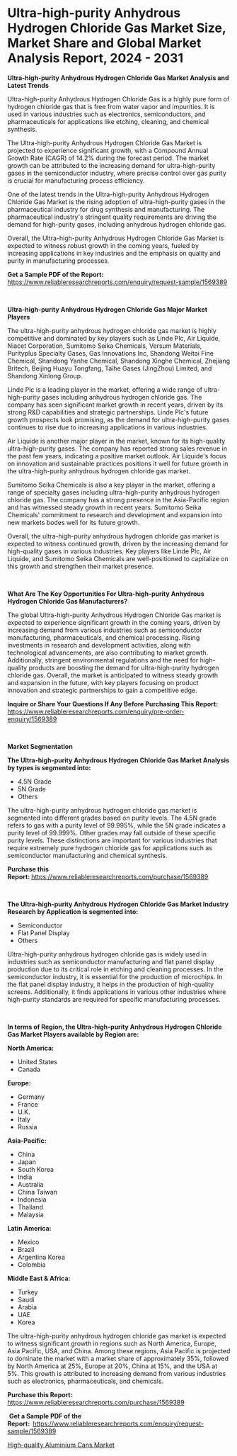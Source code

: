 <p><h1>Ultra-high-purity Anhydrous Hydrogen Chloride Gas Market Size, Market Share and Global Market Analysis Report, 2024 - 2031</h1></p><p><strong>Ultra-high-purity Anhydrous Hydrogen Chloride Gas Market Analysis and Latest Trends</strong></p>
<p><p>Ultra-high-purity Anhydrous Hydrogen Chloride Gas is a highly pure form of hydrogen chloride gas that is free from water vapor and impurities. It is used in various industries such as electronics, semiconductors, and pharmaceuticals for applications like etching, cleaning, and chemical synthesis.</p><p>The Ultra-high-purity Anhydrous Hydrogen Chloride Gas Market is projected to experience significant growth, with a Compound Annual Growth Rate (CAGR) of 14.2% during the forecast period. The market growth can be attributed to the increasing demand for ultra-high-purity gases in the semiconductor industry, where precise control over gas purity is crucial for manufacturing process efficiency.</p><p>One of the latest trends in the Ultra-high-purity Anhydrous Hydrogen Chloride Gas Market is the rising adoption of ultra-high-purity gases in the pharmaceutical industry for drug synthesis and manufacturing. The pharmaceutical industry's stringent quality requirements are driving the demand for high-purity gases, including anhydrous hydrogen chloride gas.</p><p>Overall, the Ultra-high-purity Anhydrous Hydrogen Chloride Gas Market is expected to witness robust growth in the coming years, fueled by increasing applications in key industries and the emphasis on quality and purity in manufacturing processes.</p></p>
<p><strong>Get a Sample PDF of the Report:&nbsp;</strong> <a href="https://www.reliableresearchreports.com/enquiry/request-sample/1569389">https://www.reliableresearchreports.com/enquiry/request-sample/1569389</a></p>
<p>&nbsp;</p>
<p><strong>Ultra-high-purity Anhydrous Hydrogen Chloride Gas Major Market Players</strong></p>
<p><p>The ultra-high-purity anhydrous hydrogen chloride gas market is highly competitive and dominated by key players such as Linde Plc, Air Liquide, Niacet Corporation, Sumitomo Seika Chemicals, Versum Materials, Purityplus Specialty Gases, Gas Innovations Inc, Shandong Weitai Fine Chemical, Shandong Yanhe Chemical, Shandong Xinghe Chemical, Zhejiang Britech, Beijing Huayu Tongfang, Taihe Gases (JingZhou) Limited, and Shandong Xinlong Group.</p><p>Linde Plc is a leading player in the market, offering a wide range of ultra-high-purity gases including anhydrous hydrogen chloride gas. The company has seen significant market growth in recent years, driven by its strong R&D capabilities and strategic partnerships. Linde Plc's future growth prospects look promising, as the demand for ultra-high-purity gases continues to rise due to increasing applications in various industries.</p><p>Air Liquide is another major player in the market, known for its high-quality ultra-high-purity gases. The company has reported strong sales revenue in the past few years, indicating a positive market outlook. Air Liquide's focus on innovation and sustainable practices positions it well for future growth in the ultra-high-purity anhydrous hydrogen chloride gas market.</p><p>Sumitomo Seika Chemicals is also a key player in the market, offering a range of specialty gases including ultra-high-purity anhydrous hydrogen chloride gas. The company has a strong presence in the Asia-Pacific region and has witnessed steady growth in recent years. Sumitomo Seika Chemicals' commitment to research and development and expansion into new markets bodes well for its future growth.</p><p>Overall, the ultra-high-purity anhydrous hydrogen chloride gas market is expected to witness continued growth, driven by the increasing demand for high-quality gases in various industries. Key players like Linde Plc, Air Liquide, and Sumitomo Seika Chemicals are well-positioned to capitalize on this growth and strengthen their market presence.</p></p>
<p>&nbsp;</p>
<p><strong>What Are The Key Opportunities For Ultra-high-purity Anhydrous Hydrogen Chloride Gas Manufacturers?</strong></p>
<p><p>The global Ultra-high-purity Anhydrous Hydrogen Chloride Gas market is expected to experience significant growth in the coming years, driven by increasing demand from various industries such as semiconductor manufacturing, pharmaceuticals, and chemical processing. Rising investments in research and development activities, along with technological advancements, are also contributing to market growth. Additionally, stringent environmental regulations and the need for high-quality products are boosting the demand for ultra-high-purity hydrogen chloride gas. Overall, the market is anticipated to witness steady growth and expansion in the future, with key players focusing on product innovation and strategic partnerships to gain a competitive edge.</p></p>
<p><strong>Inquire or Share Your Questions If Any Before Purchasing This Report:</strong> <a href="https://www.reliableresearchreports.com/enquiry/pre-order-enquiry/1569389">https://www.reliableresearchreports.com/enquiry/pre-order-enquiry/1569389</a></p>
<p>&nbsp;</p>
<p><strong>Market Segmentation</strong></p>
<p><strong>The Ultra-high-purity Anhydrous Hydrogen Chloride Gas Market Analysis by types is segmented into:</strong></p>
<p><ul><li>4.5N Grade</li><li>5N Grade</li><li>Others</li></ul></p>
<p><p>The ultra-high-purity anhydrous hydrogen chloride gas market is segmented into different grades based on purity levels. The 4.5N grade refers to gas with a purity level of 99.995%, while the 5N grade indicates a purity level of 99.999%. Other grades may fall outside of these specific purity levels. These distinctions are important for various industries that require extremely pure hydrogen chloride gas for applications such as semiconductor manufacturing and chemical synthesis.</p></p>
<p><strong>Purchase this Report:&nbsp;</strong><a href="https://www.reliableresearchreports.com/purchase/1569389">https://www.reliableresearchreports.com/purchase/1569389</a></p>
<p>&nbsp;</p>
<p><strong>The Ultra-high-purity Anhydrous Hydrogen Chloride Gas Market Industry Research by Application is segmented into:</strong></p>
<p><ul><li>Semiconductor</li><li>Flat Panel Display</li><li>Others</li></ul></p>
<p><p>Ultra-high-purity anhydrous hydrogen chloride gas is widely used in industries such as semiconductor manufacturing and flat panel display production due to its critical role in etching and cleaning processes. In the semiconductor industry, it is essential for the production of microchips. In the flat panel display industry, it helps in the production of high-quality screens. Additionally, it finds applications in various other industries where high-purity standards are required for specific manufacturing processes.</p></p>
<p>&nbsp;</p>
<p><strong>In terms of Region, the Ultra-high-purity Anhydrous Hydrogen Chloride Gas Market Players available by Region are:</strong></p>
<p>
    <p> <strong> North America: </strong>
        <ul>
            <li>United States</li>
            <li>Canada</li>
        </ul>
        </p> 
    <p> <strong> Europe: </strong>
        <ul>
            <li>Germany</li>
            <li>France</li>
            <li>U.K.</li>
            <li>Italy</li>
            <li>Russia</li>
        </ul>
        </p> 
    <p> <strong> Asia-Pacific: </strong>
        <ul>
            <li>China</li>
            <li>Japan</li>
            <li>South Korea</li>
            <li>India</li>
            <li>Australia</li>
            <li>China Taiwan</li>
            <li>Indonesia</li>
            <li>Thailand</li>
            <li>Malaysia</li>
        </ul>
        </p> 
    <p> <strong> Latin America: </strong>
        <ul>
            <li>Mexico</li>
            <li>Brazil</li>
            <li>Argentina Korea</li>
            <li>Colombia</li>
        </ul>
        </p> 
    <p> <strong> Middle East & Africa: </strong>
        <ul>
            <li>Turkey</li>
            <li>Saudi</li>
            <li>Arabia</li>
            <li>UAE</li>
            <li>Korea</li>
        </ul>
    </p>
    </p>
<p><p>The ultra-high-purity anhydrous hydrogen chloride gas market is expected to witness significant growth in regions such as North America, Europe, Asia Pacific, USA, and China. Among these regions, Asia Pacific is projected to dominate the market with a market share of approximately 35%, followed by North America at 25%, Europe at 20%, China at 15%, and the USA at 5%. This growth is attributed to increasing demand from various industries such as electronics, pharmaceuticals, and chemicals.</p></p>
<p><strong>Purchase this Report: </strong><a href="https://www.reliableresearchreports.com/purchase/1569389">https://www.reliableresearchreports.com/purchase/1569389</a></p>
<p>&nbsp;<strong>Get a Sample PDF of the Report:&nbsp;&nbsp;</strong><a href="https://www.reliableresearchreports.com/enquiry/request-sample/1569389">https://www.reliableresearchreports.com/enquiry/request-sample/1569389</a></p>
<p><strong></strong></p>
<p><p><a href="https://github.com/rahu1506/Market-Research-Report-List-3/blob/main/high-quality-aluminium-cans-market.md">High-quality Aluminium Cans Market</a></p></p>